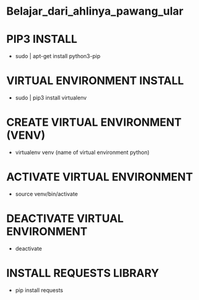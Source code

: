 # Belajar_dari_ahlinya_pawang_ular

# PIP3 INSTALL
- sudo | apt-get install python3-pip

# VIRTUAL ENVIRONMENT INSTALL 
- sudo | pip3 install virtualenv 

# CREATE VIRTUAL ENVIRONMENT (VENV)
- virtualenv venv (name of virtual environment python)

# ACTIVATE VIRTUAL ENVIRONMENT 
- source venv/bin/activate

# DEACTIVATE VIRTUAL ENVIRONMENT
- deactivate

# INSTALL REQUESTS LIBRARY
- pip install requests
